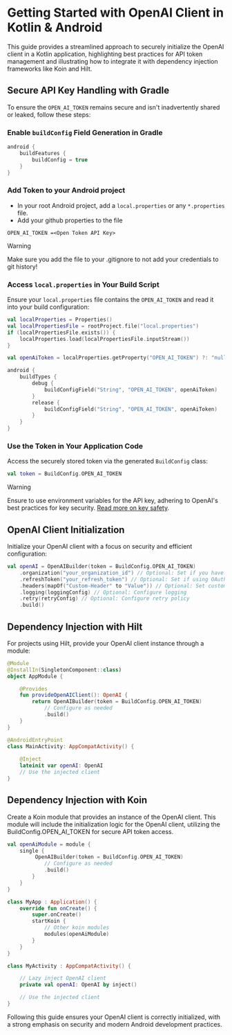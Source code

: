 
# Getting Started with OpenAI Client in Kotlin & Android

This guide provides a streamlined approach to securely initialize the OpenAI client in a Kotlin application, highlighting best practices for API token management and illustrating how to integrate it with dependency injection frameworks like Koin and Hilt.

## Secure API Key Handling with Gradle

To ensure the `OPEN_AI_TOKEN` remains secure and isn't inadvertently shared or leaked, follow these steps:

### Enable `buildConfig` Field Generation in Gradle

```kotlin
android {
    buildFeatures {
        buildConfig = true
    }
}
```

### Add Token to your Android project

- In your root Android project, add a `local.properties` or any `*.properties` file.
- Add your github properties to the file

```properties
OPEN_AI_TOKEN =<Open Token API Key>
```
> [!WARNING] 
> Make sure you add the file to your .gitignore to not add your credentials to git history!

### Access `local.properties` in Your Build Script

Ensure your `local.properties` file contains the `OPEN_AI_TOKEN` and read it into your build configuration:

```kotlin
val localProperties = Properties()
val localPropertiesFile = rootProject.file("local.properties")
if (localPropertiesFile.exists()) {
    localProperties.load(localPropertiesFile.inputStream())
}

val openAiToken = localProperties.getProperty("OPEN_AI_TOKEN") ?: "null"

android {
    buildTypes {
        debug {
            buildConfigField("String", "OPEN_AI_TOKEN", openAiToken)
        }
        release {
            buildConfigField("String", "OPEN_AI_TOKEN", openAiToken)
        }
    }
}
```

### Use the Token in Your Application Code

Access the securely stored token via the generated `BuildConfig` class:

```kotlin
val token = BuildConfig.OPEN_AI_TOKEN
```

> [!WARNING] 
> Ensure to use environment variables for the API key, adhering to OpenAI's best practices for key security.
[Read more on key safety](https://help.openai.com/en/articles/5112595-best-practices-for-api-key-safety).

## OpenAI Client Initialization

Initialize your OpenAI client with a focus on security and efficient configuration:

```kotlin
val openAI = OpenAIBuilder(token = BuildConfig.OPEN_AI_TOKEN)
    .organization("your_organization_id") // Optional: Set if you have an organization ID
    .refreshToken("your_refresh_token") // Optional: Set if using OAuth2 refresh token
    .headers(mapOf("Custom-Header" to "Value")) // Optional: Set custom headers if needed
    .logging(loggingConfig) // Optional: Configure logging
    .retry(retryConfig) // Optional: Configure retry policy
    .build()
```

## Dependency Injection with Hilt

For projects using Hilt, provide your OpenAI client instance through a module:

```kotlin
@Module
@InstallIn(SingletonComponent::class)
object AppModule {

    @Provides
    fun provideOpenAIClient(): OpenAI {
        return OpenAIBuilder(token = BuildConfig.OPEN_AI_TOKEN)
            // Configure as needed
            .build()
    }
}

@AndroidEntryPoint
class MainActivity: AppCompatActivity() {
    
    @Inject
    lateinit var openAI: OpenAI
    // Use the injected client
}
```

## Dependency Injection with Koin
Create a Koin module that provides an instance of the OpenAI client. This module will include the initialization logic for the OpenAI client, utilizing the BuildConfig.OPEN_AI_TOKEN for secure API token access.

```kotlin
val openAiModule = module {
    single {
         OpenAIBuilder(token = BuildConfig.OPEN_AI_TOKEN)
            // Configure as needed
            .build()
	    }
    }
}

class MyApp : Application() {
    override fun onCreate() {
        super.onCreate()
        startKoin {
	        // Other koin modules
            modules(openAiModule)
        }
    }
}

class MyActivity : AppCompatActivity() {

    // Lazy inject OpenAI client
    private val openAI: OpenAI by inject()

    // Use the injected client
}
```

Following this guide ensures your OpenAI client is correctly initialized, with a strong emphasis on security and modern Android development practices.